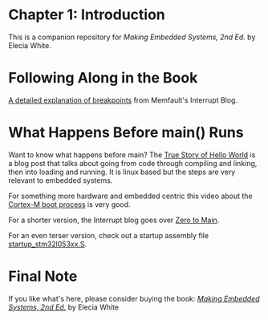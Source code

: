 # Chapter 1: Introduction
This is a companion repository for _Making Embedded Systems, 2nd Ed._ by Elecia White. 


# Following Along in the Book
[A detailed explanation of breakpoints](https://interrupt.memfault.com/blog/cortex-m-breakpoints) from Memfault's Interrupt Blog. 

# What Happens Before main() Runs

Want to know what happens before main? The [True Story of Hello World](https://www.lisha.ufsc.br/teaching/os/exercise/hello.html) is a blog post that talks about going from code through compiling and linking, then into loading and running. It is linux based but the steps are very relevant to embedded systems. 

For something more hardware and embedded centric this video about the [Cortex-M boot process](https://www.youtube.com/watch?v=3brOzLJmeek) is very good.

For a shorter version, the Interrupt blog goes over [Zero to Main](https://interrupt.memfault.com/blog/zero-to-main-1).

For an even terser version, check out a startup assembly file [startup_stm32l053xx.S](https://github.com/ARMmbed/mbed-os/blob/master/targets/TARGET_STM/TARGET_STM32L0/TARGET_STM32L053x8/TOOLCHAIN_GCC_ARM/startup_stm32l053xx.S).


# Final Note
If you like what's here, please consider buying the book: [_Making Embedded Systems, 2nd Ed._](https://learning.oreilly.com/library/view/making-embedded-systems/9781098151539/) by Elecia White

